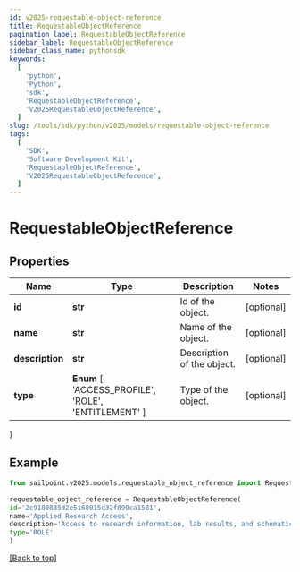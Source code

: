 ```yaml
---
id: v2025-requestable-object-reference
title: RequestableObjectReference
pagination_label: RequestableObjectReference
sidebar_label: RequestableObjectReference
sidebar_class_name: pythonsdk
keywords:
  [
    'python',
    'Python',
    'sdk',
    'RequestableObjectReference',
    'V2025RequestableObjectReference',
  ]
slug: /tools/sdk/python/v2025/models/requestable-object-reference
tags:
  [
    'SDK',
    'Software Development Kit',
    'RequestableObjectReference',
    'V2025RequestableObjectReference',
  ]
---
```


# RequestableObjectReference

## Properties

| Name | Type | Description | Notes |
| --- | --- | --- | --- |
| **id** | **str** | Id of the object. | [optional] |
| **name** | **str** | Name of the object. | [optional] |
| **description** | **str** | Description of the object. | [optional] |
| **type** | **Enum** [ 'ACCESS_PROFILE', 'ROLE', 'ENTITLEMENT' ] | Type of the object. | [optional] |

}

## Example

```python
from sailpoint.v2025.models.requestable_object_reference import RequestableObjectReference

requestable_object_reference = RequestableObjectReference(
id='2c9180835d2e5168015d32f890ca1581',
name='Applied Research Access',
description='Access to research information, lab results, and schematics',
type='ROLE'
)

```

[[Back to top]](#)
